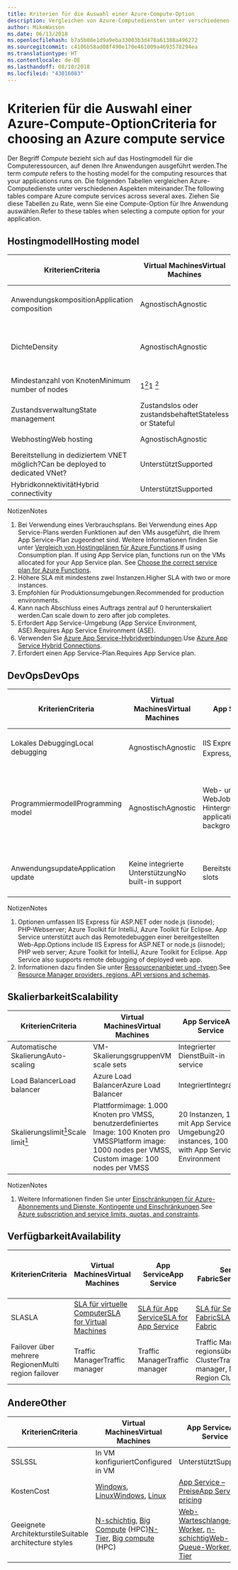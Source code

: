 ```yaml
---
title: Kriterien für die Auswahl einer Azure-Compute-Option
description: Vergleichen von Azure-Computediensten unter verschiedenen Aspekten
author: MikeWasson
ms.date: 06/13/2018
ms.openlocfilehash: b7a5b08e1d9a9eba33003b3d478a61388a496272
ms.sourcegitcommit: c4106b58ad08f490e170e461009a4693578294ea
ms.translationtype: HT
ms.contentlocale: de-DE
ms.lasthandoff: 08/10/2018
ms.locfileid: "43016083"
---
```

# <a name="criteria-for-choosing-an-azure-compute-service"></a><span data-ttu-id="ea903-103">Kriterien für die Auswahl einer Azure-Compute-Option</span><span class="sxs-lookup"><span data-stu-id="ea903-103">Criteria for choosing an Azure compute service</span></span>

<span data-ttu-id="ea903-104">Der Begriff *Compute* bezieht sich auf das Hostingmodell für die Computeressourcen, auf denen Ihre Anwendungen ausgeführt werden.</span><span class="sxs-lookup"><span data-stu-id="ea903-104">The term *compute* refers to the hosting model for the computing resources that your applications runs on.</span></span> <span data-ttu-id="ea903-105">Die folgenden Tabellen vergleichen Azure-Computedienste unter verschiedenen Aspekten miteinander.</span><span class="sxs-lookup"><span data-stu-id="ea903-105">The following tables compare Azure compute services across several axes.</span></span> <span data-ttu-id="ea903-106">Ziehen Sie diese Tabellen zu Rate, wenn Sie eine Compute-Option für Ihre Anwendung auswählen.</span><span class="sxs-lookup"><span data-stu-id="ea903-106">Refer to these tables when selecting a compute option for your application.</span></span>

## <a name="hosting-model"></a><span data-ttu-id="ea903-107">Hostingmodell</span><span class="sxs-lookup"><span data-stu-id="ea903-107">Hosting model</span></span>

| <span data-ttu-id="ea903-108">Kriterien</span><span class="sxs-lookup"><span data-stu-id="ea903-108">Criteria</span></span> | <span data-ttu-id="ea903-109">Virtual Machines</span><span class="sxs-lookup"><span data-stu-id="ea903-109">Virtual Machines</span></span> | <span data-ttu-id="ea903-110">App Service</span><span class="sxs-lookup"><span data-stu-id="ea903-110">App Service</span></span> | <span data-ttu-id="ea903-111">Service Fabric</span><span class="sxs-lookup"><span data-stu-id="ea903-111">Service Fabric</span></span> | <span data-ttu-id="ea903-112">Azure-Funktionen</span><span class="sxs-lookup"><span data-stu-id="ea903-112">Azure Functions</span></span> | <span data-ttu-id="ea903-113">Azure Kubernetes Service</span><span class="sxs-lookup"><span data-stu-id="ea903-113">Azure Kubernetes Service</span></span> | <span data-ttu-id="ea903-114">Container Instances</span><span class="sxs-lookup"><span data-stu-id="ea903-114">Container Instances</span></span> | <span data-ttu-id="ea903-115">Azure Batch</span><span class="sxs-lookup"><span data-stu-id="ea903-115">Azure Batch</span></span> |
|----------|-----------------|-------------|----------------|-----------------|-------------------------|----------------|-------------|
| <span data-ttu-id="ea903-116">Anwendungskomposition</span><span class="sxs-lookup"><span data-stu-id="ea903-116">Application composition</span></span> | <span data-ttu-id="ea903-117">Agnostisch</span><span class="sxs-lookup"><span data-stu-id="ea903-117">Agnostic</span></span> | <span data-ttu-id="ea903-118">Anwendungen, Container</span><span class="sxs-lookup"><span data-stu-id="ea903-118">Applications, containers</span></span> | <span data-ttu-id="ea903-119">Dienste, ausführbare Gastdateien, Container</span><span class="sxs-lookup"><span data-stu-id="ea903-119">Services, guest executables, containers</span></span> | <span data-ttu-id="ea903-120">Functions</span><span class="sxs-lookup"><span data-stu-id="ea903-120">Functions</span></span> | <span data-ttu-id="ea903-121">Container</span><span class="sxs-lookup"><span data-stu-id="ea903-121">Containers</span></span> | <span data-ttu-id="ea903-122">Container</span><span class="sxs-lookup"><span data-stu-id="ea903-122">Containers</span></span> | <span data-ttu-id="ea903-123">Geplante Aufträge</span><span class="sxs-lookup"><span data-stu-id="ea903-123">Scheduled jobs</span></span>  |
| <span data-ttu-id="ea903-124">Dichte</span><span class="sxs-lookup"><span data-stu-id="ea903-124">Density</span></span> | <span data-ttu-id="ea903-125">Agnostisch</span><span class="sxs-lookup"><span data-stu-id="ea903-125">Agnostic</span></span> | <span data-ttu-id="ea903-126">Mehrere Apps pro Instanz über App Service-Pläne</span><span class="sxs-lookup"><span data-stu-id="ea903-126">Multiple apps per instance via app service plans</span></span> | <span data-ttu-id="ea903-127">Mehrere Dienste pro VM</span><span class="sxs-lookup"><span data-stu-id="ea903-127">Multiple services per VM</span></span> | <span data-ttu-id="ea903-128">Serverlos <a href="#note1"><sup>1</sup></a></span><span class="sxs-lookup"><span data-stu-id="ea903-128">Serverless <a href="#note1"><sup>1</sup></a></span></span> | <span data-ttu-id="ea903-129">Mehrere Container pro Knoten</span><span class="sxs-lookup"><span data-stu-id="ea903-129">Multiple containers per node</span></span> |<span data-ttu-id="ea903-130">Keine dedizierten Instanzen</span><span class="sxs-lookup"><span data-stu-id="ea903-130">No dedicated instances</span></span> | <span data-ttu-id="ea903-131">Mehrere Apps pro VM</span><span class="sxs-lookup"><span data-stu-id="ea903-131">Multiple apps per VM</span></span> |
| <span data-ttu-id="ea903-132">Mindestanzahl von Knoten</span><span class="sxs-lookup"><span data-stu-id="ea903-132">Minimum number of nodes</span></span> | <span data-ttu-id="ea903-133">1<a href="#note2"><sup>2</sup></a></span><span class="sxs-lookup"><span data-stu-id="ea903-133">1 <a href="#note2"><sup>2</sup></a></span></span>  | <span data-ttu-id="ea903-134">1</span><span class="sxs-lookup"><span data-stu-id="ea903-134">1</span></span> | <span data-ttu-id="ea903-135">5<a href="#note3"><sup>3</sup></a></span><span class="sxs-lookup"><span data-stu-id="ea903-135">5 <a href="#note3"><sup>3</sup></a></span></span> | <span data-ttu-id="ea903-136">Serverlos <a href="#note1"><sup>1</sup></a></span><span class="sxs-lookup"><span data-stu-id="ea903-136">Serverless <a href="#note1"><sup>1</sup></a></span></span> | <span data-ttu-id="ea903-137">3 <a href="#note3"><sup>3</sup></a></span><span class="sxs-lookup"><span data-stu-id="ea903-137">3 <a href="#note3"><sup>3</sup></a></span></span> | <span data-ttu-id="ea903-138">Keine dedizierten Knoten</span><span class="sxs-lookup"><span data-stu-id="ea903-138">No dedicated nodes</span></span> | <span data-ttu-id="ea903-139">1<a href="#note4"><sup>4</sup></a></span><span class="sxs-lookup"><span data-stu-id="ea903-139">1 <a href="#note4"><sup>4</sup></a></span></span> |
| <span data-ttu-id="ea903-140">Zustandsverwaltung</span><span class="sxs-lookup"><span data-stu-id="ea903-140">State management</span></span> | <span data-ttu-id="ea903-141">Zustandslos oder zustandsbehaftet</span><span class="sxs-lookup"><span data-stu-id="ea903-141">Stateless or Stateful</span></span> | <span data-ttu-id="ea903-142">Zustandslos</span><span class="sxs-lookup"><span data-stu-id="ea903-142">Stateless</span></span> | <span data-ttu-id="ea903-143">Zustandslos oder zustandsbehaftet</span><span class="sxs-lookup"><span data-stu-id="ea903-143">Stateless or stateful</span></span> | <span data-ttu-id="ea903-144">Zustandslos</span><span class="sxs-lookup"><span data-stu-id="ea903-144">Stateless</span></span> | <span data-ttu-id="ea903-145">Zustandslos oder zustandsbehaftet</span><span class="sxs-lookup"><span data-stu-id="ea903-145">Stateless or Stateful</span></span> | <span data-ttu-id="ea903-146">Zustandslos</span><span class="sxs-lookup"><span data-stu-id="ea903-146">Stateless</span></span> | <span data-ttu-id="ea903-147">Zustandslos</span><span class="sxs-lookup"><span data-stu-id="ea903-147">Stateless</span></span> |
| <span data-ttu-id="ea903-148">Webhosting</span><span class="sxs-lookup"><span data-stu-id="ea903-148">Web hosting</span></span> | <span data-ttu-id="ea903-149">Agnostisch</span><span class="sxs-lookup"><span data-stu-id="ea903-149">Agnostic</span></span> | <span data-ttu-id="ea903-150">Integriert</span><span class="sxs-lookup"><span data-stu-id="ea903-150">Built in</span></span> | <span data-ttu-id="ea903-151">Agnostisch</span><span class="sxs-lookup"><span data-stu-id="ea903-151">Agnostic</span></span> | <span data-ttu-id="ea903-152">Nicht zutreffend</span><span class="sxs-lookup"><span data-stu-id="ea903-152">Not applicable</span></span> | <span data-ttu-id="ea903-153">Agnostisch</span><span class="sxs-lookup"><span data-stu-id="ea903-153">Agnostic</span></span> | <span data-ttu-id="ea903-154">Agnostisch</span><span class="sxs-lookup"><span data-stu-id="ea903-154">Agnostic</span></span> | <span data-ttu-id="ea903-155">Nein </span><span class="sxs-lookup"><span data-stu-id="ea903-155">No</span></span> |
| <span data-ttu-id="ea903-156">Bereitstellung in dediziertem VNET möglich?</span><span class="sxs-lookup"><span data-stu-id="ea903-156">Can be deployed to dedicated VNet?</span></span> | <span data-ttu-id="ea903-157">Unterstützt</span><span class="sxs-lookup"><span data-stu-id="ea903-157">Supported</span></span> | <span data-ttu-id="ea903-158">Unterstützt<a href="#note5"><sup>5</sup></a></span><span class="sxs-lookup"><span data-stu-id="ea903-158">Supported<a href="#note5"><sup>5</sup></a></span></span> | <span data-ttu-id="ea903-159">Unterstützt</span><span class="sxs-lookup"><span data-stu-id="ea903-159">Supported</span></span> | <span data-ttu-id="ea903-160">Unterstützt<a href="#note5"><sup>5</sup></a></span><span class="sxs-lookup"><span data-stu-id="ea903-160">Supported <a href="#note5"><sup>5</sup></a></span></span> | [<span data-ttu-id="ea903-161">Unterstützt</span><span class="sxs-lookup"><span data-stu-id="ea903-161">Supported</span></span>](/azure/aks/networking-overview) | <span data-ttu-id="ea903-162">Nicht unterstützt</span><span class="sxs-lookup"><span data-stu-id="ea903-162">Not supported</span></span> | <span data-ttu-id="ea903-163">Unterstützt</span><span class="sxs-lookup"><span data-stu-id="ea903-163">Supported</span></span> |
| <span data-ttu-id="ea903-164">Hybridkonnektivität</span><span class="sxs-lookup"><span data-stu-id="ea903-164">Hybrid connectivity</span></span> | <span data-ttu-id="ea903-165">Unterstützt</span><span class="sxs-lookup"><span data-stu-id="ea903-165">Supported</span></span> | <span data-ttu-id="ea903-166">Unterstützt<a href="#note6"><sup>6</sup></a></span><span class="sxs-lookup"><span data-stu-id="ea903-166">Supported <a href="#note6"><sup>6</sup></a></span></span>  | <span data-ttu-id="ea903-167">Unterstützt</span><span class="sxs-lookup"><span data-stu-id="ea903-167">Supported</span></span> | <span data-ttu-id="ea903-168">Unterstützt<a href="#node7"><sup>7</sup></a></span><span class="sxs-lookup"><span data-stu-id="ea903-168">Supported <a href="#node7"><sup>7</sup></a></span></span> | <span data-ttu-id="ea903-169">Unterstützt</span><span class="sxs-lookup"><span data-stu-id="ea903-169">Supported</span></span> | <span data-ttu-id="ea903-170">Nicht unterstützt</span><span class="sxs-lookup"><span data-stu-id="ea903-170">Not supported</span></span> | <span data-ttu-id="ea903-171">Unterstützt</span><span class="sxs-lookup"><span data-stu-id="ea903-171">Supported</span></span> |

<span data-ttu-id="ea903-172">Notizen</span><span class="sxs-lookup"><span data-stu-id="ea903-172">Notes</span></span>

1. <span data-ttu-id="ea903-173"><span id="note1">Bei Verwendung eines Verbrauchsplans. Bei Verwendung eines App Service-Plans werden Funktionen auf den VMs ausgeführt, die Ihrem App Service-Plan zugeordnet sind. Weitere Informationen finden Sie unter [Vergleich von Hostingplänen für Azure Functions][function-plans].</span></span><span class="sxs-lookup"><span data-stu-id="ea903-173"><span id="note1">If using Consumption plan. If using App Service plan, functions run on the VMs allocated for your App Service plan. See [Choose the correct service plan for Azure Functions][function-plans].</span></span></span>
2. <span data-ttu-id="ea903-174"><span id="note2">Höhere SLA mit mindestens zwei Instanzen.</span></span><span class="sxs-lookup"><span data-stu-id="ea903-174"><span id="note2">Higher SLA with two or more instances.</span></span></span>
3. <span data-ttu-id="ea903-175"><span id="note3">Empfohlen für Produktionsumgebungen.</span></span><span class="sxs-lookup"><span data-stu-id="ea903-175"><span id="note3">Recommended for production environments.</span></span></span>
4. <span data-ttu-id="ea903-176"><span id="note4">Kann nach Abschluss eines Auftrags zentral auf 0 herunterskaliert werden.</span></span><span class="sxs-lookup"><span data-stu-id="ea903-176"><span id="note4">Can scale down to zero after job completes.</span></span></span>
5. <span data-ttu-id="ea903-177"><span id="note5">Erfordert App Service-Umgebung (App Service Environment, ASE).</span></span><span class="sxs-lookup"><span data-stu-id="ea903-177"><span id="note5">Requires App Service Environment (ASE).</span></span></span>
6. <span data-ttu-id="ea903-178"><span id="note6">Verwenden Sie [Azure App Service-Hybridverbindungen][app-service-hybrid].</span></span><span class="sxs-lookup"><span data-stu-id="ea903-178"><span id="note6">Use [Azure App Service Hybrid Connections][app-service-hybrid].</span></span></span>
7. <span data-ttu-id="ea903-179"><span id="note7">Erfordert einen App Service-Plan.</span></span><span class="sxs-lookup"><span data-stu-id="ea903-179"><span id="note7">Requires App Service plan.</span></span></span>

## <a name="devops"></a><span data-ttu-id="ea903-180">DevOps</span><span class="sxs-lookup"><span data-stu-id="ea903-180">DevOps</span></span>

| <span data-ttu-id="ea903-181">Kriterien</span><span class="sxs-lookup"><span data-stu-id="ea903-181">Criteria</span></span> | <span data-ttu-id="ea903-182">Virtual Machines</span><span class="sxs-lookup"><span data-stu-id="ea903-182">Virtual Machines</span></span> | <span data-ttu-id="ea903-183">App Service</span><span class="sxs-lookup"><span data-stu-id="ea903-183">App Service</span></span> | <span data-ttu-id="ea903-184">Service Fabric</span><span class="sxs-lookup"><span data-stu-id="ea903-184">Service Fabric</span></span> | <span data-ttu-id="ea903-185">Azure-Funktionen</span><span class="sxs-lookup"><span data-stu-id="ea903-185">Azure Functions</span></span> | <span data-ttu-id="ea903-186">Azure Kubernetes Service</span><span class="sxs-lookup"><span data-stu-id="ea903-186">Azure Kubernetes Service</span></span> | <span data-ttu-id="ea903-187">Container Instances</span><span class="sxs-lookup"><span data-stu-id="ea903-187">Container Instances</span></span> | <span data-ttu-id="ea903-188">Azure Batch</span><span class="sxs-lookup"><span data-stu-id="ea903-188">Azure Batch</span></span> |
|----------|-----------------|-------------|----------------|-----------------|-------------------------|----------------|-------------|
| <span data-ttu-id="ea903-189">Lokales Debugging</span><span class="sxs-lookup"><span data-stu-id="ea903-189">Local debugging</span></span> | <span data-ttu-id="ea903-190">Agnostisch</span><span class="sxs-lookup"><span data-stu-id="ea903-190">Agnostic</span></span> | <span data-ttu-id="ea903-191">IIS Express, weitere<a href="#note1b"><sup>1</sup></a></span><span class="sxs-lookup"><span data-stu-id="ea903-191">IIS Express, others <a href="#note1b"><sup>1</sup></a></span></span> | <span data-ttu-id="ea903-192">Lokaler Knotencluster</span><span class="sxs-lookup"><span data-stu-id="ea903-192">Local node cluster</span></span> | <span data-ttu-id="ea903-193">Visual Studio oder Azure Functions-Befehlszeilenschnittstelle</span><span class="sxs-lookup"><span data-stu-id="ea903-193">Visual Studio or Azure Functions CLI</span></span> | <span data-ttu-id="ea903-194">Minikube, andere</span><span class="sxs-lookup"><span data-stu-id="ea903-194">Minikube, others</span></span> | <span data-ttu-id="ea903-195">Lokale Containerruntime</span><span class="sxs-lookup"><span data-stu-id="ea903-195">Local container runtime</span></span> | <span data-ttu-id="ea903-196">Nicht unterstützt</span><span class="sxs-lookup"><span data-stu-id="ea903-196">Not supported</span></span> |
| <span data-ttu-id="ea903-197">Programmiermodell</span><span class="sxs-lookup"><span data-stu-id="ea903-197">Programming model</span></span> | <span data-ttu-id="ea903-198">Agnostisch</span><span class="sxs-lookup"><span data-stu-id="ea903-198">Agnostic</span></span> | <span data-ttu-id="ea903-199">Web- und API-Anwendungen, WebJobs für Hintergrundtasks</span><span class="sxs-lookup"><span data-stu-id="ea903-199">Web and API applications, WebJobs for background tasks</span></span> | <span data-ttu-id="ea903-200">Ausführbare Gastdatei, Dienstmodell, Akteurmodell, Container</span><span class="sxs-lookup"><span data-stu-id="ea903-200">Guest executable, Service model, Actor model, Containers</span></span> | <span data-ttu-id="ea903-201">Funktionen mit Auslösern</span><span class="sxs-lookup"><span data-stu-id="ea903-201">Functions with triggers</span></span> | <span data-ttu-id="ea903-202">Agnostisch</span><span class="sxs-lookup"><span data-stu-id="ea903-202">Agnostic</span></span> | <span data-ttu-id="ea903-203">Agnostisch</span><span class="sxs-lookup"><span data-stu-id="ea903-203">Agnostic</span></span> | <span data-ttu-id="ea903-204">Befehlszeilenanwendung</span><span class="sxs-lookup"><span data-stu-id="ea903-204">Command line application</span></span> |
| <span data-ttu-id="ea903-205">Anwendungsupdate</span><span class="sxs-lookup"><span data-stu-id="ea903-205">Application update</span></span> | <span data-ttu-id="ea903-206">Keine integrierte Unterstützung</span><span class="sxs-lookup"><span data-stu-id="ea903-206">No built-in support</span></span> | <span data-ttu-id="ea903-207">Bereitstellungsslots</span><span class="sxs-lookup"><span data-stu-id="ea903-207">Deployment slots</span></span> | <span data-ttu-id="ea903-208">Rollierendes Upgrade (pro Dienst)</span><span class="sxs-lookup"><span data-stu-id="ea903-208">Rolling upgrade (per service)</span></span> | <span data-ttu-id="ea903-209">Bereitstellungsslots</span><span class="sxs-lookup"><span data-stu-id="ea903-209">Deployment slots</span></span> | <span data-ttu-id="ea903-210">Paralleles Update</span><span class="sxs-lookup"><span data-stu-id="ea903-210">Rolling update</span></span> | <span data-ttu-id="ea903-211">Nicht zutreffend</span><span class="sxs-lookup"><span data-stu-id="ea903-211">Not applicable</span></span> |

<span data-ttu-id="ea903-212">Notizen</span><span class="sxs-lookup"><span data-stu-id="ea903-212">Notes</span></span>

1. <span data-ttu-id="ea903-213"><span id="note1b">Optionen umfassen IIS Express für ASP.NET oder node.js (iisnode); PHP-Webserver; Azure Toolkit für IntelliJ, Azure Toolkit für Eclipse. App Service unterstützt auch das Remotedebuggen einer bereitgestellten Web-App.</span></span><span class="sxs-lookup"><span data-stu-id="ea903-213"><span id="note1b">Options include IIS Express for ASP.NET or node.js (iisnode); PHP web server; Azure Toolkit for IntelliJ, Azure Toolkit for Eclipse. App Service also supports remote debugging of deployed web app.</span></span></span>
2. <span data-ttu-id="ea903-214"><span id="note2b">Informationen dazu finden Sie unter [Ressourcenanbieter und -typen][resource-manager-supported-services].</span></span><span class="sxs-lookup"><span data-stu-id="ea903-214"><span id="note2b">See [Resource Manager providers, regions, API versions and schemas][resource-manager-supported-services].</span></span></span> 


## <a name="scalability"></a><span data-ttu-id="ea903-215">Skalierbarkeit</span><span class="sxs-lookup"><span data-stu-id="ea903-215">Scalability</span></span>

| <span data-ttu-id="ea903-216">Kriterien</span><span class="sxs-lookup"><span data-stu-id="ea903-216">Criteria</span></span> | <span data-ttu-id="ea903-217">Virtual Machines</span><span class="sxs-lookup"><span data-stu-id="ea903-217">Virtual Machines</span></span> | <span data-ttu-id="ea903-218">App Service</span><span class="sxs-lookup"><span data-stu-id="ea903-218">App Service</span></span> | <span data-ttu-id="ea903-219">Service Fabric</span><span class="sxs-lookup"><span data-stu-id="ea903-219">Service Fabric</span></span> | <span data-ttu-id="ea903-220">Azure-Funktionen</span><span class="sxs-lookup"><span data-stu-id="ea903-220">Azure Functions</span></span> | <span data-ttu-id="ea903-221">Azure Kubernetes Service</span><span class="sxs-lookup"><span data-stu-id="ea903-221">Azure Kubernetes Service</span></span> | <span data-ttu-id="ea903-222">Container Instances</span><span class="sxs-lookup"><span data-stu-id="ea903-222">Container Instances</span></span> | <span data-ttu-id="ea903-223">Azure Batch</span><span class="sxs-lookup"><span data-stu-id="ea903-223">Azure Batch</span></span> |
|----------|-----------------|-------------|----------------|-----------------|-------------------------|----------------|-------------|
| <span data-ttu-id="ea903-224">Automatische Skalierung</span><span class="sxs-lookup"><span data-stu-id="ea903-224">Auto-scaling</span></span> | <span data-ttu-id="ea903-225">VM-Skalierungsgruppen</span><span class="sxs-lookup"><span data-stu-id="ea903-225">VM scale sets</span></span> | <span data-ttu-id="ea903-226">Integrierter Dienst</span><span class="sxs-lookup"><span data-stu-id="ea903-226">Built-in service</span></span> | <span data-ttu-id="ea903-227">VM Scale Sets</span><span class="sxs-lookup"><span data-stu-id="ea903-227">VM Scale Sets</span></span> | <span data-ttu-id="ea903-228">Integrierter Dienst</span><span class="sxs-lookup"><span data-stu-id="ea903-228">Built-in service</span></span> | <span data-ttu-id="ea903-229">Nicht unterstützt</span><span class="sxs-lookup"><span data-stu-id="ea903-229">Not supported</span></span> | <span data-ttu-id="ea903-230">Nicht unterstützt</span><span class="sxs-lookup"><span data-stu-id="ea903-230">Not supported</span></span> | <span data-ttu-id="ea903-231">N/V</span><span class="sxs-lookup"><span data-stu-id="ea903-231">N/A</span></span> |
| <span data-ttu-id="ea903-232">Load Balancer</span><span class="sxs-lookup"><span data-stu-id="ea903-232">Load balancer</span></span> | <span data-ttu-id="ea903-233">Azure Load Balancer</span><span class="sxs-lookup"><span data-stu-id="ea903-233">Azure Load Balancer</span></span> | <span data-ttu-id="ea903-234">Integriert</span><span class="sxs-lookup"><span data-stu-id="ea903-234">Integrated</span></span> | <span data-ttu-id="ea903-235">Azure Load Balancer</span><span class="sxs-lookup"><span data-stu-id="ea903-235">Azure Load Balancer</span></span> | <span data-ttu-id="ea903-236">Integriert</span><span class="sxs-lookup"><span data-stu-id="ea903-236">Integrated</span></span> | <span data-ttu-id="ea903-237">Integriert</span><span class="sxs-lookup"><span data-stu-id="ea903-237">Integrated</span></span> |  <span data-ttu-id="ea903-238">Keine integrierte Unterstützung</span><span class="sxs-lookup"><span data-stu-id="ea903-238">No built-in support</span></span> | <span data-ttu-id="ea903-239">Azure Load Balancer</span><span class="sxs-lookup"><span data-stu-id="ea903-239">Azure Load Balancer</span></span> |
| <span data-ttu-id="ea903-240">Skalierungslimit<a href="#note1c"><sup>1</sup></a></span><span class="sxs-lookup"><span data-stu-id="ea903-240">Scale limit<a href="#note1c"><sup>1</sup></a></span></span> | <span data-ttu-id="ea903-241">Plattformimage: 1.000 Knoten pro VMSS, benutzerdefiniertes Image: 100 Knoten pro VMSS</span><span class="sxs-lookup"><span data-stu-id="ea903-241">Platform image: 1000 nodes per VMSS, Custom image: 100 nodes per VMSS</span></span> | <span data-ttu-id="ea903-242">20 Instanzen, 100 mit App Service-Umgebung</span><span class="sxs-lookup"><span data-stu-id="ea903-242">20 instances, 100 with App Service Environment</span></span> | <span data-ttu-id="ea903-243">100 Knoten pro VMSS</span><span class="sxs-lookup"><span data-stu-id="ea903-243">100 nodes per VMSS</span></span> | <span data-ttu-id="ea903-244">200 Instanzen pro Funktionen-App</span><span class="sxs-lookup"><span data-stu-id="ea903-244">200 instances per Function app</span></span> | <span data-ttu-id="ea903-245">100 Knoten pro Cluster (Standardgrenzwert)</span><span class="sxs-lookup"><span data-stu-id="ea903-245">100 nodes per cluster (default limit)</span></span> |<span data-ttu-id="ea903-246">20 Containergruppen pro Abonnement (Standardgrenzwert)</span><span class="sxs-lookup"><span data-stu-id="ea903-246">20 container groups per subscription (default limit).</span></span> | <span data-ttu-id="ea903-247">20 Kerne (Standardgrenzwert)</span><span class="sxs-lookup"><span data-stu-id="ea903-247">20 core limit (default limit).</span></span> |

<span data-ttu-id="ea903-248">Notizen</span><span class="sxs-lookup"><span data-stu-id="ea903-248">Notes</span></span>

1. <span data-ttu-id="ea903-249"><span id="note1c">Weitere Informationen finden Sie unter [Einschränkungen für Azure-Abonnements und Dienste, Kontingente und Einschränkungen](/azure/azure-subscription-service-limits).</span></span><span class="sxs-lookup"><span data-stu-id="ea903-249"><span id="note1c">See [Azure subscription and service limits, quotas, and constraints](/azure/azure-subscription-service-limits)</span>.</span></span>

## <a name="availability"></a><span data-ttu-id="ea903-250">Verfügbarkeit</span><span class="sxs-lookup"><span data-stu-id="ea903-250">Availability</span></span>

| <span data-ttu-id="ea903-251">Kriterien</span><span class="sxs-lookup"><span data-stu-id="ea903-251">Criteria</span></span> | <span data-ttu-id="ea903-252">Virtual Machines</span><span class="sxs-lookup"><span data-stu-id="ea903-252">Virtual Machines</span></span> | <span data-ttu-id="ea903-253">App Service</span><span class="sxs-lookup"><span data-stu-id="ea903-253">App Service</span></span> | <span data-ttu-id="ea903-254">Service Fabric</span><span class="sxs-lookup"><span data-stu-id="ea903-254">Service Fabric</span></span> | <span data-ttu-id="ea903-255">Azure-Funktionen</span><span class="sxs-lookup"><span data-stu-id="ea903-255">Azure Functions</span></span> | <span data-ttu-id="ea903-256">Azure Kubernetes Service</span><span class="sxs-lookup"><span data-stu-id="ea903-256">Azure Kubernetes Service</span></span> | <span data-ttu-id="ea903-257">Container Instances</span><span class="sxs-lookup"><span data-stu-id="ea903-257">Container Instances</span></span> | <span data-ttu-id="ea903-258">Azure Batch</span><span class="sxs-lookup"><span data-stu-id="ea903-258">Azure Batch</span></span> |
|----------|-----------------|-------------|----------------|-----------------|-------------------------|----------------|-------------|
| <span data-ttu-id="ea903-259">SLA</span><span class="sxs-lookup"><span data-stu-id="ea903-259">SLA</span></span> | <span data-ttu-id="ea903-260">[SLA für virtuelle Computer][sla-vm]</span><span class="sxs-lookup"><span data-stu-id="ea903-260">[SLA for Virtual Machines][sla-vm]</span></span> | <span data-ttu-id="ea903-261">[SLA für App Service][sla-app-service]</span><span class="sxs-lookup"><span data-stu-id="ea903-261">[SLA for App Service][sla-app-service]</span></span> | <span data-ttu-id="ea903-262">[SLA für Service Fabric][sla-sf]</span><span class="sxs-lookup"><span data-stu-id="ea903-262">[SLA for Service Fabric][sla-sf]</span></span> | <span data-ttu-id="ea903-263">[SLA für Functions][sla-functions]</span><span class="sxs-lookup"><span data-stu-id="ea903-263">[SLA for Functions][sla-functions]</span></span> | <span data-ttu-id="ea903-264">[SLA für AKS][sla-acs]</span><span class="sxs-lookup"><span data-stu-id="ea903-264">[SLA for AKS][sla-acs]</span></span> | [<span data-ttu-id="ea903-265">SLA für Container Instances</span><span class="sxs-lookup"><span data-stu-id="ea903-265">SLA for Container Instances</span></span>](https://azure.microsoft.com/support/legal/sla/container-instances/) | <span data-ttu-id="ea903-266">[SLA für Azure Batch][sla-batch]</span><span class="sxs-lookup"><span data-stu-id="ea903-266">[SLA for Azure Batch][sla-batch]</span></span> |
| <span data-ttu-id="ea903-267">Failover über mehrere Regionen</span><span class="sxs-lookup"><span data-stu-id="ea903-267">Multi region failover</span></span> | <span data-ttu-id="ea903-268">Traffic Manager</span><span class="sxs-lookup"><span data-stu-id="ea903-268">Traffic manager</span></span> | <span data-ttu-id="ea903-269">Traffic Manager</span><span class="sxs-lookup"><span data-stu-id="ea903-269">Traffic manager</span></span> | <span data-ttu-id="ea903-270">Traffic Manager, regionsübergreifender Cluster</span><span class="sxs-lookup"><span data-stu-id="ea903-270">Traffic manager, Multi-Region Cluster</span></span> | <span data-ttu-id="ea903-271">Nicht unterstützt</span><span class="sxs-lookup"><span data-stu-id="ea903-271">Not supported</span></span>  | <span data-ttu-id="ea903-272">Traffic Manager</span><span class="sxs-lookup"><span data-stu-id="ea903-272">Traffic manager</span></span> | <span data-ttu-id="ea903-273">Nicht unterstützt</span><span class="sxs-lookup"><span data-stu-id="ea903-273">Not supported</span></span> | <span data-ttu-id="ea903-274">Nicht unterstützt</span><span class="sxs-lookup"><span data-stu-id="ea903-274">Not Supported</span></span> |

## <a name="other"></a><span data-ttu-id="ea903-275">Andere</span><span class="sxs-lookup"><span data-stu-id="ea903-275">Other</span></span>

| <span data-ttu-id="ea903-276">Kriterien</span><span class="sxs-lookup"><span data-stu-id="ea903-276">Criteria</span></span> | <span data-ttu-id="ea903-277">Virtual Machines</span><span class="sxs-lookup"><span data-stu-id="ea903-277">Virtual Machines</span></span> | <span data-ttu-id="ea903-278">App Service</span><span class="sxs-lookup"><span data-stu-id="ea903-278">App Service</span></span> | <span data-ttu-id="ea903-279">Service Fabric</span><span class="sxs-lookup"><span data-stu-id="ea903-279">Service Fabric</span></span> | <span data-ttu-id="ea903-280">Azure-Funktionen</span><span class="sxs-lookup"><span data-stu-id="ea903-280">Azure Functions</span></span> | <span data-ttu-id="ea903-281">Azure Kubernetes Service</span><span class="sxs-lookup"><span data-stu-id="ea903-281">Azure Kubernetes Service</span></span> | <span data-ttu-id="ea903-282">Container Instances</span><span class="sxs-lookup"><span data-stu-id="ea903-282">Container Instances</span></span> | <span data-ttu-id="ea903-283">Azure Batch</span><span class="sxs-lookup"><span data-stu-id="ea903-283">Azure Batch</span></span> |
|----------|-----------------|-------------|----------------|-----------------|-------------------------|----------------|-------------|
| <span data-ttu-id="ea903-284">SSL</span><span class="sxs-lookup"><span data-stu-id="ea903-284">SSL</span></span> | <span data-ttu-id="ea903-285">In VM konfiguriert</span><span class="sxs-lookup"><span data-stu-id="ea903-285">Configured in VM</span></span> | <span data-ttu-id="ea903-286">Unterstützt</span><span class="sxs-lookup"><span data-stu-id="ea903-286">Supported</span></span> | <span data-ttu-id="ea903-287">Unterstützt</span><span class="sxs-lookup"><span data-stu-id="ea903-287">Supported</span></span>  | <span data-ttu-id="ea903-288">Unterstützt</span><span class="sxs-lookup"><span data-stu-id="ea903-288">Supported</span></span> | [<span data-ttu-id="ea903-289">Eingangscontroller</span><span class="sxs-lookup"><span data-stu-id="ea903-289">Ingress controller</span></span>](/azure/aks/ingress) | <span data-ttu-id="ea903-290">Verwenden eines [Sidecar](../../patterns/sidecar.md)-Containers</span><span class="sxs-lookup"><span data-stu-id="ea903-290">Use [sidecar](../../patterns/sidecar.md) container</span></span> | <span data-ttu-id="ea903-291">Unterstützt</span><span class="sxs-lookup"><span data-stu-id="ea903-291">Supported</span></span> |
| <span data-ttu-id="ea903-292">Kosten</span><span class="sxs-lookup"><span data-stu-id="ea903-292">Cost</span></span> | <span data-ttu-id="ea903-293">[Windows][cost-windows-vm], [Linux][cost-linux-vm]</span><span class="sxs-lookup"><span data-stu-id="ea903-293">[Windows][cost-windows-vm], [Linux][cost-linux-vm]</span></span> | <span data-ttu-id="ea903-294">[App Service – Preise][cost-app-service]</span><span class="sxs-lookup"><span data-stu-id="ea903-294">[App Service pricing][cost-app-service]</span></span> | <span data-ttu-id="ea903-295">[Service Fabric – Preise][cost-service-fabric]</span><span class="sxs-lookup"><span data-stu-id="ea903-295">[Service Fabric pricing][cost-service-fabric]</span></span> | <span data-ttu-id="ea903-296">[Azure Functions – Preise][cost-functions]</span><span class="sxs-lookup"><span data-stu-id="ea903-296">[Azure Functions pricing][cost-functions]</span></span> | <span data-ttu-id="ea903-297">[AKS – Preise][cost-acs]</span><span class="sxs-lookup"><span data-stu-id="ea903-297">[AKS pricing][cost-acs]</span></span> | [<span data-ttu-id="ea903-298">Container Instances – Preise</span><span class="sxs-lookup"><span data-stu-id="ea903-298">Container Instances pricing</span></span>](https://azure.microsoft.com/pricing/details/container-instances/) | <span data-ttu-id="ea903-299">[Azure Batch – Preise][cost-batch]</span><span class="sxs-lookup"><span data-stu-id="ea903-299">[Azure Batch pricing][cost-batch]</span></span>
| <span data-ttu-id="ea903-300">Geeignete Architekturstile</span><span class="sxs-lookup"><span data-stu-id="ea903-300">Suitable architecture styles</span></span> | <span data-ttu-id="ea903-301">[N-schichtig][n-tier], [Big Compute][big-compute] (HPC)</span><span class="sxs-lookup"><span data-stu-id="ea903-301">[N-Tier][n-tier], [Big compute][big-compute] (HPC)</span></span> | <span data-ttu-id="ea903-302">[Web-Warteschlange-Worker][w-q-w], [n-schichtig][n-tier]</span><span class="sxs-lookup"><span data-stu-id="ea903-302">[Web-Queue-Worker][w-q-w], [N-Tier][n-tier]</span></span> | <span data-ttu-id="ea903-303">[Microservices][microservices], [ereignisgesteuerte Architektur][event-driven]</span><span class="sxs-lookup"><span data-stu-id="ea903-303">[Microservices][microservices], [Event-driven architecture][event-driven]</span></span> | <span data-ttu-id="ea903-304">[Microservices][microservices], [ereignisgesteuerte Architektur][event-driven]</span><span class="sxs-lookup"><span data-stu-id="ea903-304">[Microservices][microservices], [Event-driven architecture][event-driven]</span></span> | <span data-ttu-id="ea903-305">[Microservices][microservices], [ereignisgesteuerte Architektur][event-driven]</span><span class="sxs-lookup"><span data-stu-id="ea903-305">[Microservices][microservices], [Event-driven architecture][event-driven]</span></span> | <span data-ttu-id="ea903-306">[Microservices][microservices], Automatisierung von Aufgaben, Batchaufträge</span><span class="sxs-lookup"><span data-stu-id="ea903-306">[Microservices][microservices], task automation, batch jobs</span></span>  | <span data-ttu-id="ea903-307">[Big Compute][big-compute] (HPC)</span><span class="sxs-lookup"><span data-stu-id="ea903-307">[Big compute][big-compute] (HPC)</span></span> |

[cost-linux-vm]: https://azure.microsoft.com/pricing/details/virtual-machines/linux/
[cost-windows-vm]: https://azure.microsoft.com/pricing/details/virtual-machines/windows/
[cost-app-service]: https://azure.microsoft.com/pricing/details/app-service/
[cost-service-fabric]: https://azure.microsoft.com/pricing/details/service-fabric/
[cost-functions]: https://azure.microsoft.com/pricing/details/functions/
[cost-acs]: https://azure.microsoft.com/pricing/details/kubernetes-service/
[cost-batch]: https://azure.microsoft.com/pricing/details/batch/

[function-plans]: /azure/azure-functions/functions-scale
[sla-acs]: https://azure.microsoft.com/support/legal/sla/kubernetes-service
[sla-app-service]: https://azure.microsoft.com/support/legal/sla/app-service/
[sla-batch]: https://azure.microsoft.com/support/legal/sla/batch/
[sla-functions]: https://azure.microsoft.com/support/legal/sla/functions/
[sla-sf]: https://azure.microsoft.com/support/legal/sla/service-fabric/
[sla-vm]: https://azure.microsoft.com/support/legal/sla/virtual-machines/

[resource-manager-supported-services]: /azure/azure-resource-manager/resource-manager-supported-services
[scale-acs]: /azure/container-service/kubernetes/container-service-scale#scaling-considerations

[n-tier]: ../architecture-styles/n-tier.md
[w-q-w]: ../architecture-styles/web-queue-worker.md
[microservices]: ../architecture-styles/microservices.md
[event-driven]: ../architecture-styles/event-driven.md
[big-date]: ../architecture-styles/big-data.md
[big-compute]: ../architecture-styles/big-compute.md

[app-service-hybrid]: /azure/app-service/app-service-hybrid-connections

